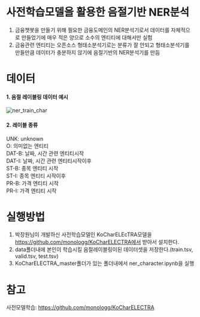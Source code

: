 # 사전학습모델을 활용한 음절기반 NER분석
1. 금융챗봇을 만들기 위해 필요한 금융도메인의 NER분석기로서 데이터를 자체적으로 만들었기에 매우 적은 양으로 소수의 엔티티에 대해서만 실험  
2. 금융관련 엔티티는 오픈소스 형태소분석기로는 분류가 잘 안되고 형태소분석기를 만들만큼 데이터가 충분하지 않기에 음절기반의 NER분석기를 만듬

# 데이터
#### 1. 음절 레이블링 데이터 예시  
![ner_train_char](https://user-images.githubusercontent.com/94896717/210489190-a438f152-5cc6-411c-a406-13190d138e16.png)  
  
#### 2. 레이블 종류  
UNK: unknown  
O: 의미없는 엔티티  
DAT-B: 날짜, 시간 관련 엔티티시작  
DAT-I: 날짜, 시간 관련 엔티티시작이후  
ST-B: 종목 엔티티 시작  
ST-I: 종목 엔티티 시작이후  
PR-B: 가격 엔티티 시작  
PR-I: 가격 엔티티 시작   

# 실행방법
1. 박장원님이 개발하신 사전학습모델인 KoCharELEcTRA모델을 https://github.com/monologg/KoCharELECTRA에서 받아서 설치한다.
2. data폴더내에 본인이 학습시킬 음절레이블링이된 데이터셋을 저장한다.(train.tsv, valid.tsv, test.tsv)
3. KoCharELECTRA_master폴더가 있는 폴더내에서 ner_character.ipynb을 실행


# 참고
사전모델학습: https://github.com/monologg/KoCharELECTRA
